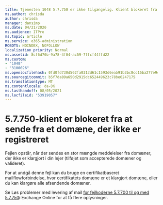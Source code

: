 ```yaml
---
title: Tjenesten 1048 5.7.750 er ikke tilgængelig. Klient blokeret fra at sende fra domæner, der ikke er registrerede
ms.author: chrisda
author: chrisda
manager: dansimp
ms.date: 04/21/2020
ms.audience: ITPro
ms.topic: article
ms.service: o365-administration
ROBOTS: NOINDEX, NOFOLLOW
localization_priority: Normal
ms.assetid: 8cf6d70b-9a78-4f04-ac59-7ffcf44ffd22
ms.custom:
- "1048"
- "3100026"
ms.openlocfilehash: 0fd0fd730d562fa0313d61c1593d6eab91b3bc8cc15ba277e9cd4e4deb6901bd
ms.sourcegitcommit: b5f7da89a650d2915dc652449623c78be6247175
ms.translationtype: MT
ms.contentlocale: da-DK
ms.lasthandoff: 08/05/2021
ms.locfileid: "53919057"
---
```

# <a name="57750-client-blocked-from-sending-from-unregistered-domain"></a>5.7.750-klient er blokeret fra at sende fra et domæne, der ikke er registreret

Fejlen opstår, når der sendes en stor mængde meddelelser fra domæner, der ikke er klargjort i din lejer (tilføjet som accepterede domæner og valideret).

For at undgå denne fejl kan du bruge en certifikatbaseret mailflowforbindelse, hvor certifikatets domæne er et klargjort domæne, eller du kan klargøre alle afsendende domæner.

Se Løs problemer med levering af mail [for fejlkoderne 5.7.700 til og med 5.7.750](https://go.microsoft.com/fwlink/?linkid=2164955)i Exchange Online for at få flere oplysninger.
